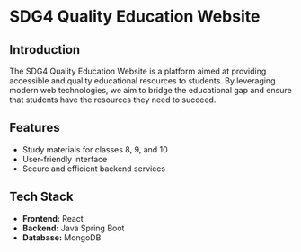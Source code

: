 # SDG4 Quality Education Website

## Introduction

The SDG4 Quality Education Website is a platform aimed at providing accessible and quality educational resources to students. By leveraging modern web technologies, we aim to bridge the educational gap and ensure that students have the resources they need to succeed.

## Features

- Study materials for classes 8, 9, and 10
- User-friendly interface
- Secure and efficient backend services

## Tech Stack

- **Frontend:** React
- **Backend:** Java Spring Boot
- **Database:** MongoDB
